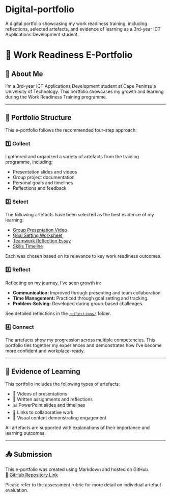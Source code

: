 # Digital-portfolio
A digital portfolio showcasing my work readiness training, including reflections, selected artefacts, and evidence of learning as a 3rd-year ICT Applications Development student.
# 📁 Work Readiness E-Portfolio

## 👤 About Me
I’m a 3rd-year ICT Applications Development student at Cape Peninsula University of Technology. This portfolio showcases my growth and learning during the Work Readiness Training programme.

---

## 📌 Portfolio Structure

This e-portfolio follows the recommended four-step approach:

### 1️⃣ Collect
I gathered and organized a variety of artefacts from the training programme, including:
- Presentation slides and videos
- Group project documentation
- Personal goals and timelines
- Reflections and feedback

### 2️⃣ Select
The following artefacts have been selected as the best evidence of my learning:
- [Group Presentation Video](artefacts/group-presentation.mp4)
- [Goal Setting Worksheet](artefacts/goal-setting.md)
- [Teamwork Reflection Essay](reflections/teamwork.md)
- [Skills Timeline](artefacts/skills-timeline.pdf)

Each was chosen based on its relevance to key work readiness outcomes.

### 3️⃣ Reflect
Reflecting on my journey, I’ve seen growth in:
- **Communication:** Improved through presenting and team collaboration.
- **Time Management:** Practiced through goal setting and tracking.
- **Problem-Solving:** Developed during group-based challenges.

See detailed reflections in the [`reflections/`](reflections/) folder.

### 4️⃣ Connect
The artefacts show my progression across multiple competencies. This portfolio ties together my experiences and demonstrates how I’ve become more confident and workplace-ready.

---

## 🧩 Evidence of Learning

This portfolio includes the following types of artefacts:
- 🎥 Videos of presentations  
- 📝 Written assignments and reflections  
- 📊 PowerPoint slides and timelines  
- 🔗 Links to collaborative work  
- 📸 Visual content demonstrating engagement  

All artefacts are supported with explanations of their importance and learning outcomes.

---

## 📤 Submission
This e-portfolio was created using Markdown and hosted on GitHub.  
🔗 [GitHub Repository Link](https://github.com/your-username/your-repo-name)

Please refer to the assessment rubric for more detail on individual artefact evaluation.

